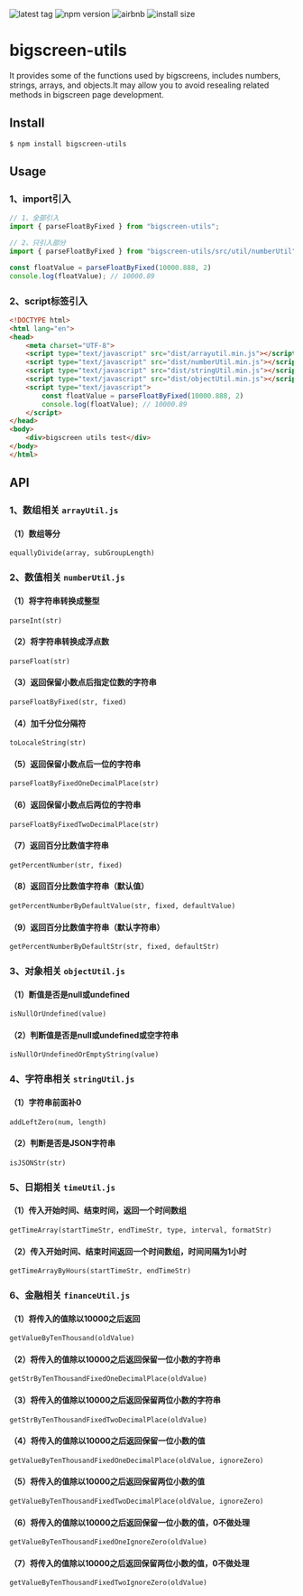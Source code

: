 ![latest tag](https://badgen.net/github/tag/snowLeopard93/bigscreen-utils)  ![npm version](https://badgen.net/npm/node/next) ![airbnb](https://badgen.net/badge/icon/airbnb?icon=airbnb&label) ![install size](https://badgen.net/packagephobia/install/bigscreen-utils)


# bigscreen-utils

It provides some of the functions used by bigscreens, includes numbers, strings, arrays, and objects.It may allow you to avoid resealing related methods in bigscreen page development.

## Install

```
$ npm install bigscreen-utils
```

## Usage

### 1、import引入

```js
// 1、全部引入
import { parseFloatByFixed } from "bigscreen-utils";

// 2、只引入部分
import { parseFloatByFixed } from "bigscreen-utils/src/util/numberUtil";

const floatValue = parseFloatByFixed(10000.888, 2)
console.log(floatValue); // 10000.89
```

### 2、script标签引入

```html
<!DOCTYPE html>
<html lang="en">
<head>
	<meta charset="UTF-8">
	<script type="text/javascript" src="dist/arrayutil.min.js"></script>
	<script type="text/javascript" src="dist/numberUtil.min.js"></script>
	<script type="text/javascript" src="dist/stringUtil.min.js"></script>
	<script type="text/javascript" src="dist/objectUtil.min.js"></script>
	<script type="text/javascript">
        const floatValue = parseFloatByFixed(10000.888, 2)
		console.log(floatValue); // 10000.89
	</script>
</head>
<body>
    <div>bigscreen utils test</div>
</body>
</html>
```

## API

### 1、数组相关 `arrayUtil.js`

#### （1）数组等分

`equallyDivide(array, subGroupLength)`

### 2、数值相关 `numberUtil.js`

#### （1）将字符串转换成整型

`parseInt(str)`

#### （2）将字符串转换成浮点数

`parseFloat(str)`

#### （3）返回保留小数点后指定位数的字符串

`parseFloatByFixed(str, fixed)`

#### （4）加千分位分隔符

`toLocaleString(str)`

#### （5）返回保留小数点后一位的字符串

`parseFloatByFixedOneDecimalPlace(str)`

#### （6）返回保留小数点后两位的字符串

`parseFloatByFixedTwoDecimalPlace(str)`

#### （7）返回百分比数值字符串

`getPercentNumber(str, fixed)`

#### （8）返回百分比数值字符串（默认值）

`getPercentNumberByDefaultValue(str, fixed, defaultValue)`

#### （9）返回百分比数值字符串（默认字符串）

`getPercentNumberByDefaultStr(str, fixed, defaultStr)`

### 3、对象相关 `objectUtil.js`

#### （1）断值是否是null或undefined

`isNullOrUndefined(value)`

#### （2）判断值是否是null或undefined或空字符串

`isNullOrUndefinedOrEmptyString(value)`

### 4、字符串相关 `stringUtil.js`

#### （1）字符串前面补0

`addLeftZero(num, length)`

#### （2）判断是否是JSON字符串

`isJSONStr(str)`

### 5、日期相关 `timeUtil.js`

#### （1）传入开始时间、结束时间，返回一个时间数组

`getTimeArray(startTimeStr, endTimeStr, type, interval, formatStr)`

#### （2）传入开始时间、结束时间返回一个时间数组，时间间隔为1小时

`getTimeArrayByHours(startTimeStr, endTimeStr)`

### 6、金融相关 `financeUtil.js`

#### （1）将传入的值除以10000之后返回

`getValueByTenThousand(oldValue)`

#### （2）将传入的值除以10000之后返回保留一位小数的字符串

`getStrByTenThousandFixedOneDecimalPlace(oldValue)`

#### （3）将传入的值除以10000之后返回保留两位小数的字符串

`getStrByTenThousandFixedTwoDecimalPlace(oldValue)`

#### （4）将传入的值除以10000之后返回保留一位小数的值

`getValueByTenThousandFixedOneDecimalPlace(oldValue, ignoreZero)`

#### （5）将传入的值除以10000之后返回保留两位小数的值

`getValueByTenThousandFixedTwoDecimalPlace(oldValue, ignoreZero)`

#### （6）将传入的值除以10000之后返回保留一位小数的值，0不做处理

`getValueByTenThousandFixedOneIgnoreZero(oldValue)`

#### （7）将传入的值除以10000之后返回保留两位小数的值，0不做处理

`getValueByTenThousandFixedTwoIgnoreZero(oldValue)`